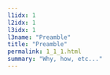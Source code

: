 ```yaml
---
l1idx: 1
l2idx: 1
l3idx: 1
l3name: "Preamble"
title: "Preamble"
permalink: 1_1_1.html
summary: "Why, how, etc..."
---
```

